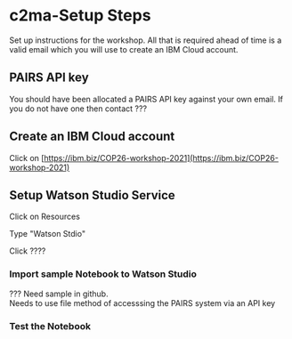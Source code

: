 # c2ma-Setup Steps
Set up instructions for the workshop.  All that is required ahead of time is a valid email which you will use to create an IBM Cloud account.

## PAIRS API key
You should have been allocated a PAIRS API key against your own email.  If you do not have one then contact ???

## Create an IBM Cloud account

Click on [https://ibm.biz/COP26-workshop-2021](https://ibm.biz/COP26-workshop-2021)

## 
## Setup Watson Studio Service

Click on Resources

Type "Watson Stdio"

Click ????

### Import sample Notebook to Watson Studio
??? Need sample in github.  
Needs to use file method of accesssing the PAIRS system via an API key

### Test the Notebook
